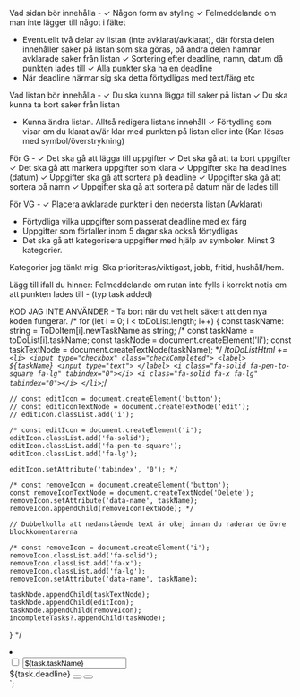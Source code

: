 Vad sidan bör innehålla - 
✓ Någon form av styling
✓ Felmeddelande om man inte lägger till något i fältet
- Eventuellt två delar av listan (inte avklarat/avklarat), där första delen innehåller saker på listan som ska göras, på andra delen hamnar avklarade saker från listan
✓ Sortering efter deadline, namn, datum då punkten lades till
✓ Alla punkter ska ha en deadline
- När deadline närmar sig ska detta förtydligas med text/färg etc


Vad listan bör innehålla -
✓ Du ska kunna lägga till saker på listan
✓ Du ska kunna ta bort saker från listan
- Kunna ändra listan. Alltså redigera listans innehåll
✓ Förtydling som visar om du klarat av/är klar med punkten på listan eller inte (Kan lösas med symbol/överstrykning)

För G -
✓ Det ska gå att lägga till uppgifter
✓ Det ska gå att ta bort uppgifter
✓ Det ska gå att markera uppgifter som klara
✓ Uppgifter ska ha deadlines (datum)
✓ Uppgifter ska gå att sortera på deadline
✓ Uppgifter ska gå att sortera på namn
✓ Uppgifter ska gå att sortera på datum när de lades till

För VG -
✓ Placera avklarade punkter i den nedersta listan (Avklarat)
- Förtydliga vilka uppgifter som passerat deadline med ex färg
- Uppgifter som förfaller inom 5 dagar ska också förtydligas
- Det ska gå att kategorisera uppgifter med hjälp av symboler. Minst 3 kategorier.

Kategorier jag tänkt mig: Ska prioriteras/viktigast, jobb, fritid, hushåll/hem.


Lägg till ifall du hinner:
Felmeddelande om rutan inte fylls i korrekt
notis om att punkten lades till - (typ task added)


KOD JAG INTE ANVÄNDER - Ta bort när du vet helt säkert att den nya koden fungerar.
/* for (let i = 0; i < toDoList.length; i++) {
    const taskName: string = ToDoItem[i].newTaskName as string;
    /* const taskName = toDoList[i].taskName;
    const taskNode = document.createElement('li');
    const taskTextNode = document.createTextNode(taskName); */
    /*toDoListHtml += `
    <li>
      <input type="checkbox" class="checkCompleted">
      <label>
        ${taskName}
        <input type="text">
      </label>
      <i class="fa-solid fa-pen-to-square fa-lg" tabindex="0"></i>
      <i class="fa-solid fa-x fa-lg" tabindex="0"></i>
    </li> `;*/

    // const editIcon = document.createElement('button');
    // const editIconTextNode = document.createTextNode('edit');
    // editIcon.classList.add('i');

    /* const editIcon = document.createElement('i');
    editIcon.classList.add('fa-solid');
    editIcon.classList.add('fa-pen-to-square');
    editIcon.classList.add('fa-lg');

    editIcon.setAttribute('tabindex', '0'); */

    /* const removeIcon = document.createElement('button');
    const removeIconTextNode = document.createTextNode('Delete');
    removeIcon.setAttribute('data-name', taskName);
    removeIcon.appendChild(removeIconTextNode); */

    // Dubbelkolla att nedanstående text är okej innan du raderar de övre blockkomentarerna

    /* const removeIcon = document.createElement('i');
    removeIcon.classList.add('fa-solid');
    removeIcon.classList.add('fa-x');
    removeIcon.classList.add('fa-lg');
    removeIcon.setAttribute('data-name', taskName);

    taskNode.appendChild(taskTextNode);
    taskNode.appendChild(editIcon);
    taskNode.appendChild(removeIcon);
    incompleteTasks?.appendChild(taskNode); 
  } */

 <li>
      <div class="row">
        <input type="checkbox" id="toDoCheckbox" class="toDoCheckbox" data-id="${index}">
        <label>
          <input type="text" value="${task.taskName}" id="editInput" class="editInput" readonly>
        </label>
      </div>
      <div class="row">
        <span class"deadline">${task.deadline}</span>
        <i></i> <!--Till kategori-->
        <button class="editIcon" aria-label="Edit">
        <i class="editIcon fa-solid fa-pen-to-square fa-lg"></i>
        </button>
        <button class="removeIcon" aria-label="Remove">
          <i class="removeIcon fa-solid fa-x fa-lg" data-id="${index}"></i>
        </button>
      </div>
    </li> `;